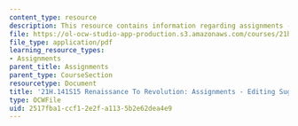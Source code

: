 ```yaml
---
content_type: resource
description: This resource contains information regarding assignments - editing suggestions.
file: https://ol-ocw-studio-app-production.s3.amazonaws.com/courses/21h-141-renaissance-to-revolution-europe-1300-1800-spring-2015/2517fba1ccf12e2fa1135b2e62dea4e9_MIT21H_141S15_Suggestions.pdf
file_type: application/pdf
learning_resource_types:
- Assignments
parent_title: Assignments
parent_type: CourseSection
resourcetype: Document
title: '21H.141S15 Renaissance To Revolution: Assignments - Editing Suggestions'
type: OCWFile
uid: 2517fba1-ccf1-2e2f-a113-5b2e62dea4e9
---
```

